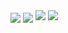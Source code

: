 <img align="center" src="https://i.imgur.com/wJsKZRb.jpg">
<img align="center" src="https://komarev.com/ghpvc/?username=szyven&style=flat-square">

<img src="https://github-readme-stats.vercel.app/api?username=szyven&show_icons=true&theme=midnight-purple">

<img src="https://github-readme-stats.vercel.app/api/top-langs/?username=szyven&theme=midnight-purple&layout=compact">
